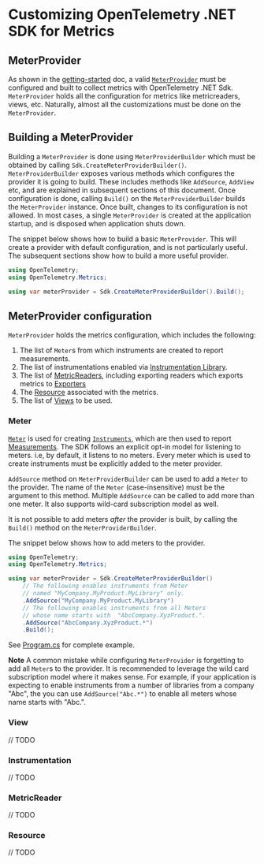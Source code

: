 # Customizing OpenTelemetry .NET SDK for Metrics

## MeterProvider

As shown in the [getting-started](../getting-started/README.md) doc, a valid
[`MeterProvider`](https://github.com/open-telemetry/opentelemetry-specification/blob/main/specification/metrics/sdk.md#meterprovider)
must be configured and built to collect metrics with OpenTelemetry .NET Sdk.
`MeterProvider` holds all the configuration for metrics like metricreaders,
views, etc. Naturally, almost all the customizations must be done on the
`MeterProvider`.

## Building a MeterProvider

Building a `MeterProvider` is done using `MeterProviderBuilder` which must be
obtained by calling `Sdk.CreateMeterProviderBuilder()`. `MeterProviderBuilder`
exposes various methods which configures the provider it is going to build.
These includes methods like `AddSource`, `AddView` etc, and are explained in
subsequent sections of this document. Once configuration is done, calling
`Build()` on the `MeterProviderBuilder` builds the `MeterProvider` instance.
Once built, changes to its configuration is not allowed. In most cases, a single
`MeterProvider` is created at the application startup, and is disposed when
application shuts down.

The snippet below shows how to build a basic `MeterProvider`. This will create a
provider with default configuration, and is not particularly useful. The
subsequent sections show how to build a more useful provider.

```csharp
using OpenTelemetry;
using OpenTelemetry.Metrics;

using var meterProvider = Sdk.CreateMeterProviderBuilder().Build();
```

## MeterProvider configuration

`MeterProvider` holds the metrics configuration, which includes the following:

1. The list of `Meter`s from which instruments are created to report
   measurements.
2. The list of instrumentations enabled via
   [Instrumentation Library](https://github.com/open-telemetry/opentelemetry-specification/blob/main/specification/glossary.md#instrumentation-library).
3. The list of
   [MetricReaders](https://github.com/open-telemetry/opentelemetry-specification/blob/main/specification/metrics/sdk.md#metricreader),
   including exporting readers which exports metrics to
   [Exporters](https://github.com/open-telemetry/opentelemetry-specification/blob/main/specification/metrics/sdk.md#metricexporter)
4. The
   [Resource](https://github.com/open-telemetry/opentelemetry-specification/blob/main/specification/resource/sdk.md)
   associated with the metrics.
5. The list of
   [Views](https://github.com/open-telemetry/opentelemetry-specification/blob/main/specification/metrics/sdk.md#view)
   to be used.

### Meter

[`Meter`](https://github.com/open-telemetry/opentelemetry-specification/blob/main/specification/metrics/api.md#meter)
is used for creating
[`Instruments`](https://github.com/open-telemetry/opentelemetry-specification/blob/main/specification/metrics/api.md#instrument),
which are then used to report
[Measurements](https://github.com/open-telemetry/opentelemetry-specification/blob/main/specification/metrics/api.md#measurement).
The SDK follows an explicit opt-in model for listening to meters. i.e, by
default, it listens to no meters. Every meter which is used to create
instruments must be explicitly added to the meter provider.

`AddSource` method on `MeterProviderBuilder` can be used to add a `Meter` to the
provider. The name of the `Meter` (case-insensitive) must be the argument to
this method. Multiple `AddSource` can be called to add more than one meter. It
also supports wild-card subscription model as well.

It is not possible to add meters *after* the provider is built, by calling the
`Build()` method on the `MeterProviderBuilder`.

The snippet below shows how to add meters to the provider.

```csharp
using OpenTelemetry;
using OpenTelemetry.Metrics;

using var meterProvider = Sdk.CreateMeterProviderBuilder()
    // The following enables instruments from Meter
    // named "MyCompany.MyProduct.MyLibrary" only.
    .AddSource("MyCompany.MyProduct.MyLibrary")
    // The following enables instruments from all Meters
    // whose name starts with  "AbcCompany.XyzProduct.".
    .AddSource("AbcCompany.XyzProduct.*")
    .Build();
```

See [Program.cs](./Program.cs) for complete example.

**Note**
A common mistake while configuring `MeterProvider` is forgetting to add all
`Meter`s to the provider. It is recommended to leverage the wild card
subscription model where it makes sense. For example, if your application is
expecting to enable instruments from a number of libraries from a company "Abc",
the you can use `AddSource("Abc.*")` to enable all meters whose name starts
with "Abc.".

### View

// TODO

### Instrumentation

// TODO

### MetricReader

// TODO

### Resource

// TODO
